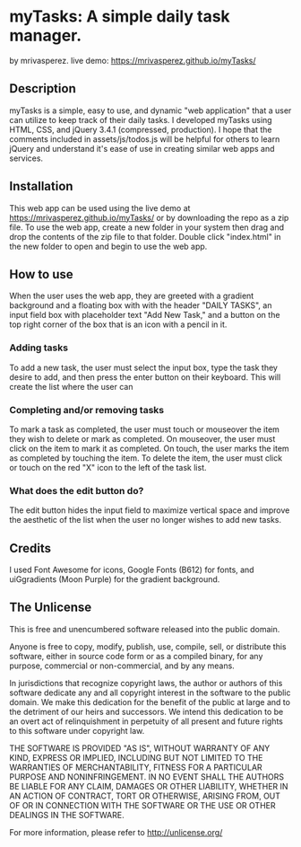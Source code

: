 # myTasks: A simple daily task manager.
by mrivasperez. live demo: <https://mrivasperez.github.io/myTasks/>

## Description
myTasks is a simple, easy to use, and dynamic "web application" that a user can utilize to keep track of their daily tasks. I developed myTasks using HTML, CSS, and jQuery 3.4.1 (compressed, production). I hope that the comments included in assets/js/todos.js will be helpful for others to learn jQuery and understand it's ease of use in creating similar web apps and services.

## Installation
This web app can be used using the live demo at <https://mrivasperez.github.io/myTasks/> or by downloading the repo as a zip file. To use the web app, create a new folder in your system then drag and drop the contents of the zip file to that folder. Double click "index.html" in the new folder to open and begin to use the web app.

## How to use
When the user uses the web app, they are greeted with a gradient background and a floating box with with the header "DAILY TASKS", an input field box with placeholder text "Add New Task," and a button on the top right corner of the box that is an icon with a pencil in it. 

### Adding tasks
To add a new task, the user must select the input box, type the task they desire to add, and then press the enter button on their keyboard. This will create the list where the user can 

### Completing and/or removing tasks
To mark a task as completed, the user must touch or mouseover the item they wish to delete or mark as completed. On mouseover, the user must click on the item to mark it as completed. On touch, the user marks the item as completed by touching the item. To delete the item, the user must click or touch on the red "X" icon to the left of the task list.

### What does the edit button do?
The edit button hides the input field to maximize vertical space and improve the aesthetic of the list when the user no longer wishes to add new tasks.

## Credits
I used Font Awesome for icons, Google Fonts (B612) for fonts, and uiGgradients (Moon Purple) for the gradient background.


## The Unlicense
This is free and unencumbered software released into the public domain.

Anyone is free to copy, modify, publish, use, compile, sell, or distribute this software, either in source code form or as a compiled binary, for any purpose, commercial or non-commercial, and by any means.

In jurisdictions that recognize copyright laws, the author or authors of this software dedicate any and all copyright interest in the software to the public domain. We make this dedication for the benefit of the public at large and to the detriment of our heirs and successors. We intend this dedication to be an overt act of relinquishment in perpetuity of all present and future rights to this software under copyright law.

THE SOFTWARE IS PROVIDED "AS IS", WITHOUT WARRANTY OF ANY KIND, EXPRESS OR IMPLIED, INCLUDING BUT NOT LIMITED TO THE WARRANTIES OF MERCHANTABILITY, FITNESS FOR A PARTICULAR PURPOSE AND NONINFRINGEMENT. IN NO EVENT SHALL THE AUTHORS BE LIABLE FOR ANY CLAIM, DAMAGES OR OTHER LIABILITY, WHETHER IN AN ACTION OF CONTRACT, TORT OR OTHERWISE, ARISING FROM, OUT OF OR IN CONNECTION WITH THE SOFTWARE OR THE USE OR OTHER DEALINGS IN THE SOFTWARE.

For more information, please refer to <http://unlicense.org/>
